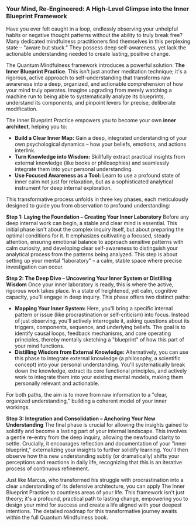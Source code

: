 ### **Your Mind, Re-Engineered: A High-Level Glimpse into the Inner Blueprint Framework**
Have you ever felt caught in a loop, endlessly observing your unhelpful habits or negative thought patterns without the ability to truly break free? Many dedicated mindfulness practitioners find themselves in this perplexing state – "aware but stuck." They possess deep self-awareness, yet lack the actionable understanding needed to create lasting, positive change.

The Quantum Mindfulness framework introduces a powerful solution: **The Inner Blueprint Practice**. This isn't just another meditation technique; it's a rigorous, active approach to self-understanding that transforms raw awareness into a deep, organized, and actionable comprehension of how your mind truly operates. Imagine upgrading from merely watching a machine run to being able to systematically analyze its blueprints, understand its components, and pinpoint levers for precise, deliberate modification.

The Inner Blueprint Practice empowers you to become your own **inner architect**, helping you to:
*   **Build a Clear Inner Map:** Gain a deep, integrated understanding of your own psychological dynamics – how your beliefs, emotions, and actions interlink.
*   **Turn Knowledge into Wisdom:** Skillfully extract practical insights from external knowledge (like books or philosophies) and seamlessly integrate them into your personal understanding.
*   **Use Focused Awareness as a Tool:** Learn to use a profound state of inner calm not just for relaxation, but as a sophisticated analytical instrument for deep internal exploration.

This transformative process unfolds in three key phases, each meticulously designed to guide you from observation to profound understanding:

**Step 1: Laying the Foundation – Creating Your Inner Laboratory**
Before any deep internal work can begin, a stable and clear mind is essential. This initial phase isn't about the complex inquiry itself, but about preparing the optimal conditions for it. It emphasizes cultivating a focused, steady attention, ensuring emotional balance to approach sensitive patterns with calm curiosity, and developing clear self-awareness to distinguish your analytical process from the patterns being analyzed. This step is about setting up your mental "laboratory" – a calm, stable space where precise investigation can occur.

**Step 2: The Deep Dive – Uncovering Your Inner System or Distilling Wisdom**
Once your inner laboratory is ready, this is where the active, rigorous work takes place. In a state of heightened, yet calm, cognitive capacity, you'll engage in deep inquiry. This phase offers two distinct paths:
*   **Mapping Your Inner System:** Here, you'll bring a specific internal pattern or issue (like procrastination or self-criticism) into focus. Instead of just observing, you'll actively interrogate it, asking questions about its triggers, components, sequence, and underlying beliefs. The goal is to identify causal loops, feedback mechanisms, and core operating principles, thereby mentally sketching a "blueprint" of how this part of your mind functions.
*   **Distilling Wisdom from External Knowledge:** Alternatively, you can use this phase to integrate external knowledge (a philosophy, a scientific concept) into your personal understanding. You'll systematically break down the knowledge, extract its core functional principles, and actively work to integrate them into your existing mental models, making them personally relevant and actionable.

For both paths, the aim is to move from raw information to a "clear, organized understanding," building a coherent model of your inner workings.

**Step 3: Integration and Consolidation – Anchoring Your New Understanding**
The final phase is crucial for allowing the insights gained to solidify and become a lasting part of your internal landscape. This involves a gentle re-entry from the deep inquiry, allowing the newfound clarity to settle. Crucially, it encourages reflection and documentation of your "inner blueprint," externalizing your insights to further solidify learning. You'll then observe how this new understanding subtly (or dramatically) shifts your perceptions and reactions in daily life, recognizing that this is an iterative process of continuous refinement.

Just like Marcus, who transformed his struggle with procrastination into a clear understanding of its defensive architecture, you can apply The Inner Blueprint Practice to countless areas of your life. This framework isn't just theory; it's a profound, practical path to lasting change, empowering you to design your mind for success and create a life aligned with your deepest intentions. The detailed roadmap for this transformative journey awaits within the full Quantum Mindfulness book.